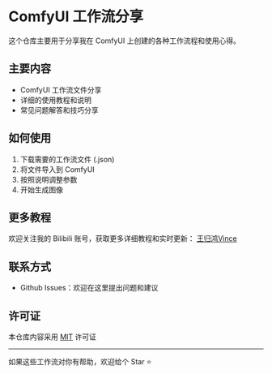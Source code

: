 # ComfyUI 工作流分享

这个仓库主要用于分享我在 ComfyUI 上创建的各种工作流程和使用心得。

## 主要内容

- ComfyUI 工作流文件分享
- 详细的使用教程和说明
- 常见问题解答和技巧分享

## 如何使用

1. 下载需要的工作流文件 (.json)
2. 将文件导入到 ComfyUI
3. 按照说明调整参数
4. 开始生成图像

## 更多教程

欢迎关注我的 Bilibili 账号，获取更多详细教程和实时更新：
[王归鸿Vince](https://space.bilibili.com/275897366/)

## 联系方式

- Github Issues：欢迎在这里提出问题和建议

## 许可证

本仓库内容采用 [MIT](LICENSE) 许可证

---

如果这些工作流对你有帮助，欢迎给个 Star ⭐
